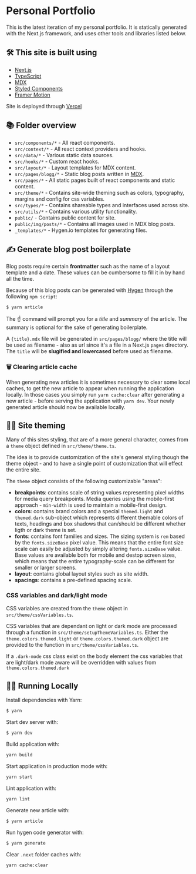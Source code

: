 # Personal Portfolio

This is the latest iteration of my personal portfolio. It is statically generated with the Next.js framework, and uses other tools and libraries listed below.

## 🛠 This site is built using

- [Next.js](https://nextjs.org/)
- [TypeScript](https://www.typescriptlang.org/)
- [MDX](https://github.com/mdx-js/mdx)
- [Styled Components](https://styled-components.com/)
- [Framer Motion](https://www.framer.com/motion/)

Site is deployed through [Vercel](https://vercel.com)

## 📚 Folder overview

- `src/components/*` - All react components.
- `src/context/*` - All react context providers and hooks.
- `src/data/*` - Various static data sources.
- `src/hooks/*` - Custom react hooks.
- `src/layout/*` - Layout templates for MDX content.
- `src/pages/blogg/*` - Static blog posts written in [MDX](https://github.com/mdx-js/mdx).
- `src/pages/*` - All static pages built of react components and static content.
- `src/theme/*` - Contains site-wide theming such as colors, typography, margins and config for css variables.
- `src/types/*` - Contains shareable types and interfaces used across site.
- `src/utils/*` - Contains various utility functionality.
- `public/` - Contains public content for site.
- `public/img/posts/*` - Contains all images used in MDX blog posts.
- `_templates/*` - Hygen.io templates for generating files.

## ✍️ Generate blog post boilerplate

Blog posts require certain **frontmatter** such as the name of a layout template and a date. These values can be cumbersome to fill it in by hand all the time.

Because of this blog posts can be generated with [Hygen](http://www.hygen.io/) through the following `npm script`:

```bash
$ yarn article
```

The ☝️ command will prompt you for a _title_ and _summary_ of the article. The summary is optional for the sake of generating boilerplate.

A `{title}.mdx` file will be generated in `src/pages/blogg/` where the title will be used as filename - also as url since it's a file in a Next.js `pages` directory. The `title` will be **slugified and lowercased** before used as filename.

### 🗑 Clearing article cache

When generating new articles it is sometimes necessary to clear some local caches, to get the new article to appear when running the application locally. In those cases you simply run `yarn cache:clear` after generating a new article - before serving the application with `yarn dev`. Your newly generated article should now be available locally.

## 👨‍🎨 Site theming

Many of this sites styling, that are of a more general character, comes from a `theme` object defined in `src/theme/theme.ts`.

The idea is to provide customization of the site's general styling though the theme object - and to have a single point of customization that will effect the entire site.

The `theme` object consists of the following customizable "areas":

- **breakpoints**: contains scale of string values representing pixel widths for media query breakpoints. Media queries using the mobile-first approach - `min-width` is used to maintain a mobile-first design.
- **colors**: contains brand colors and a special `themed.light` and `themed.dark` sub-object which represents different themable colors of texts, headings and box shadows that can/should be different whether ligth or dark theme is set.
- **fonts**: contains font families and sizes. The sizing system is `rem` based by the `fonts.sizeBase` pixel value. This means that the entire font size scale can easily be adjusted by simply altering `fonts.sizeBase` value. Base values are available both for mobile and destop screen sizes, which means that the entire typography-scale can be different for smaller or larger screens.
- **layout**: contains global layout styles such as site width.
- **spacings**: contains a pre-defined spacing scale.

### CSS variables and dark/light mode

CSS variables are created from the `theme` object in `src/theme/cssVariables.ts`.

CSS variables that are dependant on light or dark mode are processed through a function in `src/theme/setupThemeVariables.ts`. Either the `theme.colors.themed.light` or `theme.colors.themed.dark` object are provided to the function in `src/theme/cssVariables.ts`.

If a `.dark-mode` css class exist on the body element the css variables that are light/dark mode aware will be overridden with values from `theme.colors.themed.dark`

## 👨‍💻 Running Locally

Install dependencies with Yarn:

```bash
$ yarn
```

Start dev server with:

```bash
$ yarn dev
```

Build application with:

```bash
yarn build
```

Start application in production mode with:

```bash
yarn start
```

Lint application with:

```bash
yarn lint
```

Generate new article with:

```bash
$ yarn article
```

Run hygen code generator with:

```bash
$ yarn generate
```

Clear `.next` folder caches with:

```bash
yarn cache:clear
```
